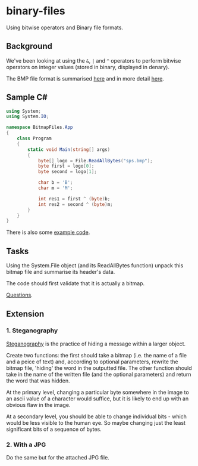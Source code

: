 # binary-files
Using bitwise operators and Binary file formats.  

## Background 
We've been looking at using the `&`, `|` and `^` operators to perform bitwise operators on integer values (stored in binary, displayed in denary). 

The BMP file format is summarised [here](http://www.fastgraph.com/help/bmp_header_format.html) and in more detail [here](http://www.dragonwins.com/domains/getteched/bmp/bmpfileformat.htm).

## Sample C# 

```csharp
using System;
using System.IO;

namespace BitmapFiles.App
{
    class Program
    {
        static void Main(string[] args)
        {
            byte[] logo = File.ReadAllBytes("sps.bmp");
            byte first = logo[0];
            byte second = logo[1];

            char b = 'B';
            char m = 'M';

            int res1 = first ^ (byte)b;
            int res2 = second ^ (byte)m;
        }
    }
}
```

There is also some [example code](https://gist.github.com/spscah/05af83491588b54ebbab9455ef1c1bcb). 


## Tasks 

Using the System.File object (and its ReadAllBytes function) unpack this bitmap file and summarise its header's data.

The code should first validate that it is actually a bitmap. 

[Questions](https://docs.google.com/document/d/1MuSXslFgx8ZiHTKbi8IaGyV6heeZ-iBlBNSZymuqRuM/edit#). 

## Extension

### 1. Steganography 

[Steganography](https://en.wikipedia.org/wiki/Steganography) is the practice of hiding a message within a larger object. 

Create two functions: the first should take a bitmap (i.e. the name of a file and a peice of text) and, according to optional parameters, rewrite the bitmap file, 'hiding' the word in the outputted file. The other function should take in the name of the written file (and the optional parameters) and return the word that was hidden.

At the primary level, changing a particular byte somewhere in the image to an ascii value of a character would suffice, but it is likely to end up with an obvious flaw in the image.

At a secondary level, you should be able to change individual bits - which would be less visible to the human eye. So maybe changing just the least significant bits of a sequence of bytes. 

### 2. With a JPG 

Do the same but for the attached JPG file.
